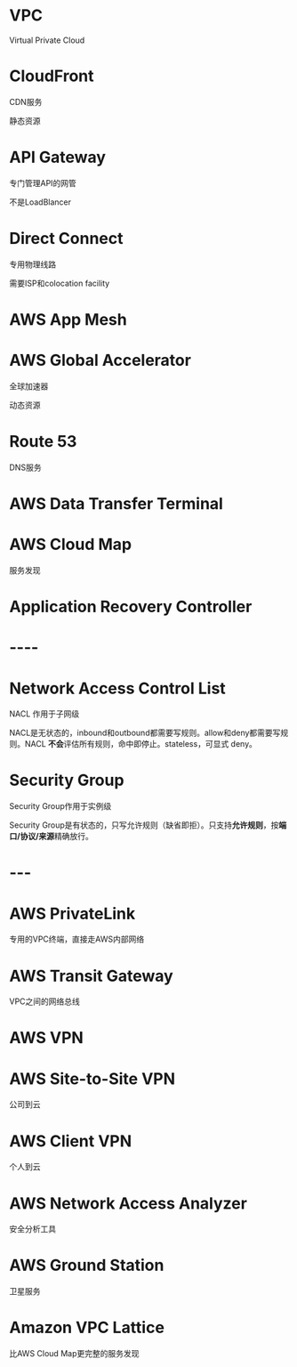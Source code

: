 # VPC 

Virtual Private Cloud

# CloudFront 

CDN服务

静态资源

# API Gateway

专门管理API的网管

不是LoadBlancer

# Direct Connect 

专用物理线路

需要ISP和colocation facility

# AWS App Mesh

# AWS Global Accelerator 

全球加速器

动态资源

# Route 53 

DNS服务

# AWS Data Transfer Terminal

# AWS Cloud Map

服务发现 

# Application Recovery Controller

# ----

# Network Access Control List

NACL 作用于子网级

NACL是无状态的，inbound和outbound都需要写规则。allow和deny都需要写规则。NACL **不会**评估所有规则，命中即停止。stateless，可显式 deny。



# Security Group

Security Group作用于实例级

Security Group是有状态的，只写允许规则（缺省即拒）。只支持**允许规则**，按**端口/协议/来源**精确放行。



# ---





# AWS PrivateLink 

专用的VPC终端，直接走AWS内部网络

# AWS Transit Gateway 

VPC之间的网络总线

# AWS VPN 

# AWS Site-to-Site VPN 

公司到云

# AWS Client VPN 

个人到云



# AWS Network Access Analyzer 

安全分析工具

# AWS Ground Station 

卫星服务

# Amazon VPC Lattice

比AWS Cloud Map更完整的服务发现

